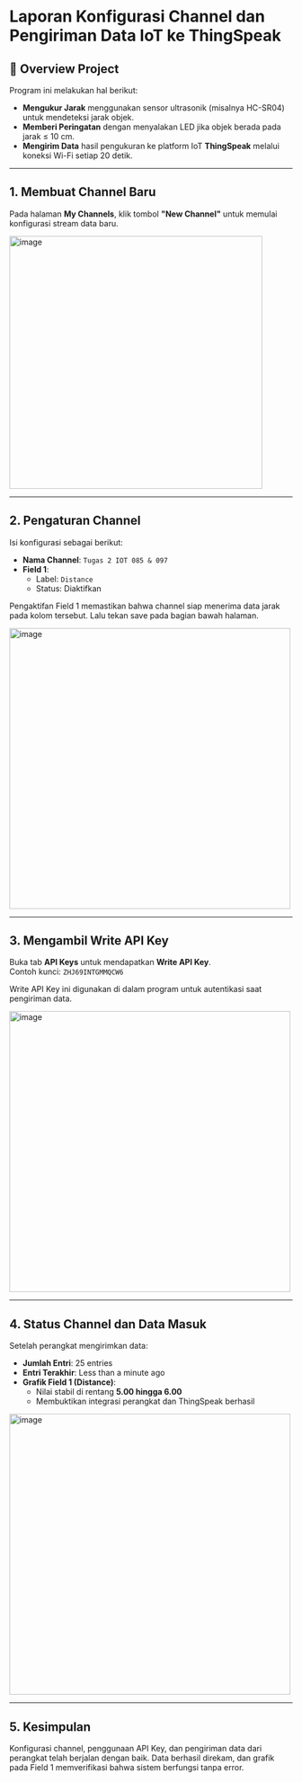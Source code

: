 # Laporan Konfigurasi Channel dan Pengiriman Data IoT ke ThingSpeak

## 📌 Overview Project

Program ini melakukan hal berikut:

- **Mengukur Jarak** menggunakan sensor ultrasonik (misalnya HC-SR04) untuk mendeteksi jarak objek.
- **Memberi Peringatan** dengan menyalakan LED jika objek berada pada jarak ≤ 10 cm.
- **Mengirim Data** hasil pengukuran ke platform IoT **ThingSpeak** melalui koneksi Wi-Fi setiap 20 detik.

---

## 1. Membuat Channel Baru

Pada halaman **My Channels**, klik tombol **"New Channel"** untuk memulai konfigurasi stream data baru.

<img width="450" alt="image" src="https://github.com/user-attachments/assets/12d7cefc-55eb-4b51-92fc-26e2cf7fd7e7" />

---

## 2. Pengaturan Channel

Isi konfigurasi sebagai berikut:

- **Nama Channel**: `Tugas 2 IOT 085 & 097`
- **Field 1**:
  - Label: `Distance`
  - Status: Diaktifkan

Pengaktifan Field 1 memastikan bahwa channel siap menerima data jarak pada kolom tersebut.
Lalu tekan save pada bagian bawah halaman.

<img width="500" alt="image" src="https://github.com/user-attachments/assets/7e3ce73e-0efe-4d19-9d6d-455ce1e8bff9" />

---

## 3. Mengambil Write API Key

Buka tab **API Keys** untuk mendapatkan **Write API Key**.  
Contoh kunci: `ZHJ69INTGMMQCW6`

Write API Key ini digunakan di dalam program untuk autentikasi saat pengiriman data.

<img width="500" alt="image" src="https://github.com/user-attachments/assets/9bb3c009-e2ab-42c2-931f-f0b07b1779c4" />

---

## 4. Status Channel dan Data Masuk

Setelah perangkat mengirimkan data:

- **Jumlah Entri**: 25 entries
- **Entri Terakhir**: Less than a minute ago
- **Grafik Field 1 (Distance)**:
  - Nilai stabil di rentang **5.00 hingga 6.00**
  - Membuktikan integrasi perangkat dan ThingSpeak berhasil

<img width="500" alt="image" src="https://github.com/user-attachments/assets/541cb28a-5979-49ce-a5c5-9c02dfde55c4" />

---

## 5. Kesimpulan

Konfigurasi channel, penggunaan API Key, dan pengiriman data dari perangkat telah berjalan dengan baik. Data berhasil direkam, dan grafik pada Field 1 memverifikasi bahwa sistem berfungsi tanpa error.

